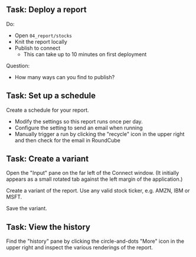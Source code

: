 
## Task: Deploy a report

Do:

* Open `04_report/stocks`
* Knit the report locally
* Publish to connect
    - This can take up to 10 minutes on first deployment

Question:

- How many ways can you find to publish?


## Task: Set up a schedule

Create a schedule for your report.

* Modify the settings so this report runs once per day.
* Configure the setting to send an email when running
* Manually trigger a run by clicking the "recycle" icon in the upper right and then check for the email in RoundCube


## Task: Create a variant

Open the "Input" pane on the far left of the Connect window. (It initially appears as a small rotated tab against the left margin of the application.)

Create a variant of the report.  Use any valid stock ticker, e.g. AMZN, IBM or MSFT.

Save the variant.


## Task: View the history

Find the "history" pane by clicking the circle-and-dots "More" icon in the upper right and inspect the various renderings of the report.

